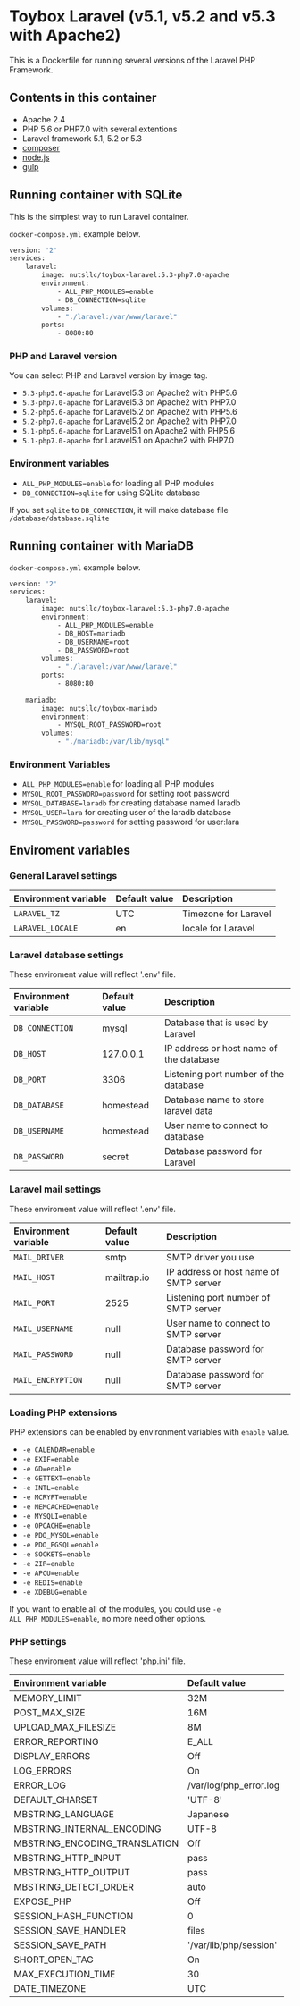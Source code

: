 # Toybox Laravel (v5.1, v5.2 and v5.3 with Apache2)

This is a Dockerfile for running several versions of the Laravel PHP Framework.

## Contents in this container

* Apache 2.4
* PHP 5.6 or PHP7.0 with several extentions
* Laravel framework 5.1, 5.2 or 5.3
* [composer](https://getcomposer.org/)
* [node.js](https://nodejs.org/en/)
* [gulp](http://gulpjs.com/)

## Running container with SQLite

This is the simplest way to run Laravel container.

``docker-compose.yml`` example below.

```bash
version: '2'
services:
    laravel:
        image: nutsllc/toybox-laravel:5.3-php7.0-apache
        environment:
            - ALL_PHP_MODULES=enable
            - DB_CONNECTION=sqlite
        volumes:
            - "./laravel:/var/www/laravel"
        ports:
            - 8080:80
```

### PHP and Laravel version

You can select PHP and Laravel version by image tag.

* ``5.3-php5.6-apache`` for Laravel5.3 on Apache2 with PHP5.6
* ``5.3-php7.0-apache`` for Laravel5.3 on Apache2 with PHP7.0
* ``5.2-php5.6-apache`` for Laravel5.2 on Apache2 with PHP5.6
* ``5.2-php7.0-apache`` for Laravel5.2 on Apache2 with PHP7.0
* ``5.1-php5.6-apache`` for Laravel5.1 on Apache2 with PHP5.6
* ``5.1-php7.0-apache`` for Laravel5.1 on Apache2 with PHP7.0

### Environment variables

* ``ALL_PHP_MODULES=enable`` for loading all PHP modules
* ``DB_CONNECTION=sqlite`` for using SQLite database

If you set ``sqlite`` to ``DB_CONNECTION``, it will make database file ``/database/database.sqlite``

## Running container with MariaDB

``docker-compose.yml`` example below.

```bash
version: '2'
services:
    laravel:
        image: nutsllc/toybox-laravel:5.3-php7.0-apache
        environment:
            - ALL_PHP_MODULES=enable
            - DB_HOST=mariadb
            - DB_USERNAME=root
            - DB_PASSWORD=root
        volumes:
            - "./laravel:/var/www/laravel"
        ports:
            - 8080:80
 
    mariadb:
        image: nutsllc/toybox-mariadb
        environment:
            - MYSQL_ROOT_PASSWORD=root
        volumes:
            - "./mariadb:/var/lib/mysql"
```

### Environment Variables

* ``ALL_PHP_MODULES=enable`` for loading all PHP modules
* ``MYSQL_ROOT_PASSWORD=password`` for setting root password
* ``MYSQL_DATABASE=laradb`` for creating database named laradb
* ``MYSQL_USER=lara`` for creating user of the laradb database
* ``MYSQL_PASSWORD=password`` for setting password for user:lara

## Enviroment variables

### General Laravel settings

|Environment variable|Default value|Description|
|:---|:---|:---|
|``LARAVEL_TZ``|UTC|Timezone for Laravel|
|``LARAVEL_LOCALE``|en|locale for Laravel|

### Laravel database settings

These enviroment value will reflect '.env' file.

|Environment variable|Default value|Description|
|:---|:---|:---|
|``DB_CONNECTION``|mysql|Database that is used by Laravel|
|``DB_HOST``|127.0.0.1|IP address or host name of the database|
|``DB_PORT``|3306|Listening port number of the database|
|``DB_DATABASE``|homestead|Database name to store laravel data|
|``DB_USERNAME``|homestead|User name to connect to database|
|``DB_PASSWORD``|secret|Database password for Laravel|

### Laravel mail settings

These enviroment value will reflect '.env' file.

|Environment variable|Default value|Description|
|:---|:---|:---|
|``MAIL_DRIVER``|smtp|SMTP driver you use|
|``MAIL_HOST``|mailtrap.io|IP address or host name of SMTP server|
|``MAIL_PORT``|2525|Listening port number of SMTP server|
|``MAIL_USERNAME``|null|User name to connect to SMTP server|
|``MAIL_PASSWORD``|null|Database password for SMTP server|
|``MAIL_ENCRYPTION``|null|Database password for SMTP server|


### Loading PHP extensions

PHP extensions can be enabled by environment variables with ``enable`` value.

* ``-e CALENDAR=enable``
* ``-e EXIF=enable``
* ``-e GD=enable``
* ``-e GETTEXT=enable``
* ``-e INTL=enable``
* ``-e MCRYPT=enable``
* ``-e MEMCACHED=enable``
* ``-e MYSQLI=enable``
* ``-e OPCACHE=enable``
* ``-e PDO_MYSQL=enable``
* ``-e PDO_PGSQL=enable``
* ``-e SOCKETS=enable``
* ``-e ZIP=enable``
* ``-e APCU=enable``
* ``-e REDIS=enable``
* ``-e XDEBUG=enable``

If you want to enable all of the modules, you could use ``-e ALL_PHP_MODULES=enable``, no more need other options.

### PHP settings

These enviroment value will reflect 'php.ini' file.

|Environment variable|Default value|
|:---|:---|
|MEMORY_LIMIT|32M|
|POST_MAX_SIZE|16M|
|UPLOAD_MAX_FILESIZE|8M|
|ERROR_REPORTING|E_ALL|E_STRICT|
|DISPLAY_ERRORS|Off|
|LOG_ERRORS|On|
|ERROR_LOG|/var/log/php_error.log|
|DEFAULT_CHARSET|'UTF-8'|
|MBSTRING_LANGUAGE|Japanese|
|MBSTRING_INTERNAL_ENCODING|UTF-8|
|MBSTRING_ENCODING_TRANSLATION|Off|
|MBSTRING_HTTP_INPUT|pass|
|MBSTRING_HTTP_OUTPUT|pass|
|MBSTRING_DETECT_ORDER|auto|
|EXPOSE_PHP|Off|
|SESSION_HASH_FUNCTION|0|
|SESSION_SAVE_HANDLER|files|
|SESSION_SAVE_PATH|'/var/lib/php/session'|
|SHORT_OPEN_TAG|On|
|MAX_EXECUTION_TIME|30|
|DATE_TIMEZONE|UTC|